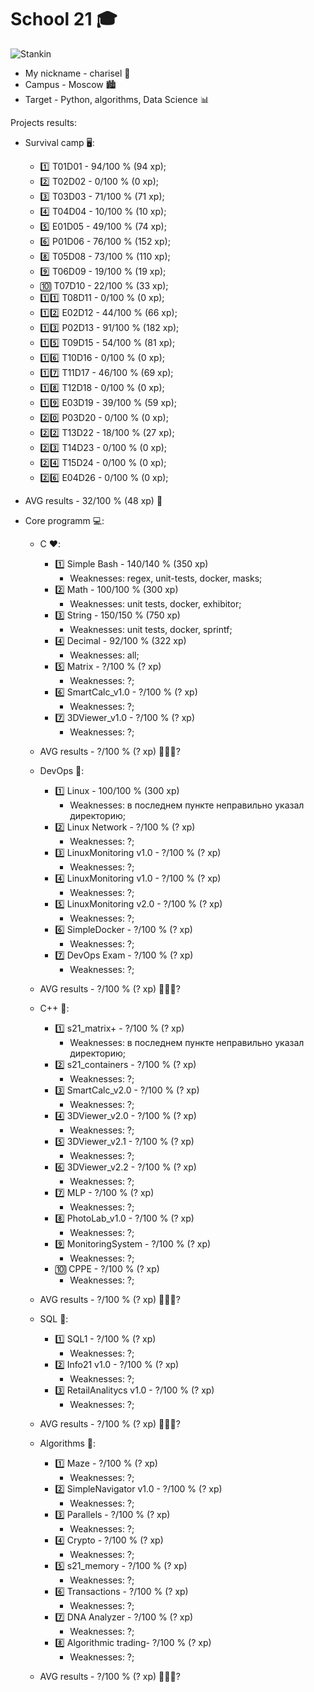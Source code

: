 # School 21 🎓

![Stankin](https://yt3.ggpht.com/ytc/AAUvwnh0RMLIwCIRjdiA9Bisi20WdvTCWpJjzQEj3MpT=s900-c-k-c0x00ffffff-no-rj)
- My nickname - charisel 🐯
- Campus - Moscow 🏙
- Target - Python, algorithms, Data Science 📊

Projects results:
  - Survival camp 🖥:
    * 1️⃣ T01D01 - 94/100 % (94 xp);
    * 2️⃣ T02D02 - 0/100 % (0 xp);
    * 3️⃣ T03D03 - 71/100 % (71 xp);
    * 4️⃣ T04D04 - 10/100 % (10 xp);
    * 5️⃣ E01D05 - 49/100 % (74 xp);
    * 6️⃣ P01D06 - 76/100 % (152 xp);
    * 8️⃣ T05D08 - 73/100 % (110 xp);
    * 9️⃣ T06D09 - 19/100 % (19 xp);
    * 🔟 T07D10 - 22/100 % (33 xp);
    * 1️⃣1️⃣ T08D11 - 0/100 % (0 xp);
    * 1️⃣2️⃣ E02D12 - 44/100 % (66 xp);
    * 1️⃣3️⃣ P02D13 - 91/100 % (182 xp);
    * 1️⃣5️⃣ T09D15 - 54/100 % (81 xp);
    * 1️⃣6️⃣ T10D16 - 0/100 % (0 xp);
    * 1️⃣7️⃣ T11D17 - 46/100 % (69 xp);
    * 1️⃣8️⃣ T12D18 - 0/100 % (0 xp);
    * 1️⃣9️⃣ E03D19 - 39/100 % (59 xp);
    * 2️⃣0️⃣ P03D20 - 0/100 % (0 xp);
    * 2️⃣2️⃣ T13D22 - 18/100 % (27 xp);
    * 2️⃣3️⃣ T14D23 - 0/100 % (0 xp);
    * 2️⃣4️⃣ T15D24 - 0/100 % (0 xp);
    * 2️⃣6️⃣ E04D26 -  0/100 % (0 xp);
  - AVG results - 32/100 % (48 xp) 🥉

  - Core programm 💻:
    - C ❤️: 
      * 1️⃣ Simple Bash - 140/140 % (350 xp)
        - Weaknesses: regex, unit-tests, docker, masks;
      * 2️⃣ Math - 100/100 % (300 xp)
        - Weaknesses: unit tests, docker, exhibitor;
      * 3️⃣ String - 150/150 % (750 xp)
        - Weaknesses: unit tests, docker, sprintf;
      * 4️⃣ Decimal - 92/100 % (322 xp)
        - Weaknesses: all;
      * 5️⃣ Matrix - ?/100 % (? xp)
        - Weaknesses: ?;
      * 6️⃣ SmartCalc_v1.0 - ?/100 % (? xp)
        - Weaknesses: ?;
      * 7️⃣ 3DViewer_v1.0 - ?/100 % (? xp)   
        - Weaknesses: ?;
    - AVG results - ?/100 % (? xp) 🥇🥈🥉?

    - DevOps 💜:
      * 1️⃣ Linux - 100/100 % (300 xp)
        - Weaknesses: в последнем пункте неправильно указал директорию;
      * 2️⃣ Linux Network - ?/100 % (? xp)
        - Weaknesses: ?;
      * 3️⃣ LinuxMonitoring v1.0 - ?/100 % (? xp)
        - Weaknesses: ?;
      * 4️⃣ LinuxMonitoring v1.0 - ?/100 % (? xp)
        - Weaknesses: ?;
      * 5️⃣ LinuxMonitoring v2.0 - ?/100 % (? xp)
        - Weaknesses: ?;
      * 6️⃣ SimpleDocker - ?/100 % (? xp)
        - Weaknesses: ?;
      * 7️⃣ DevOps Exam - ?/100 % (? xp)
        - Weaknesses: ?;
    - AVG results - ?/100 % (? xp) 🥇🥈🥉?

    - C++ 💚:
      * 1️⃣ s21_matrix+ - ?/100 % (? xp)
        - Weaknesses: в последнем пункте неправильно указал директорию;
      * 2️⃣ s21_containers - ?/100 % (? xp)
        - Weaknesses: ?;
      * 3️⃣ SmartCalc_v2.0 - ?/100 % (? xp)
        - Weaknesses: ?;
      * 4️⃣ 3DViewer_v2.0 - ?/100 % (? xp)
        - Weaknesses: ?;
      * 5️⃣ 3DViewer_v2.1 - ?/100 % (? xp)
        - Weaknesses: ?;
      * 6️⃣ 3DViewer_v2.2 - ?/100 % (? xp)
        - Weaknesses: ?;
      * 7️⃣ MLP - ?/100 % (? xp)
        - Weaknesses: ?;
      * 8️⃣ PhotoLab_v1.0 - ?/100 % (? xp)
        - Weaknesses: ?;
      * 9️⃣ MonitoringSystem - ?/100 % (? xp)
        - Weaknesses: ?;
      * 🔟 CPPE - ?/100 % (? xp)
        - Weaknesses: ?;
    - AVG results - ?/100 % (? xp) 🥇🥈🥉?

    - SQL 💙:
      * 1️⃣ SQL1 - ?/100 % (? xp)
        - Weaknesses: ?;
      * 2️⃣ Info21 v1.0 - ?/100 % (? xp)
        - Weaknesses: ?;
      * 3️⃣ RetailAnalitycs v1.0 - ?/100 % (? xp)
        - Weaknesses: ?;
    - AVG results - ?/100 % (? xp) 🥇🥈🥉?

    - Algorithms 💛:
      * 1️⃣ Maze - ?/100 % (? xp)
        - Weaknesses: ?;
      * 2️⃣ SimpleNavigator v1.0 - ?/100 % (? xp)
        - Weaknesses: ?;
      * 3️⃣ Parallels - ?/100 % (? xp)
        - Weaknesses: ?;
      * 4️⃣ Crypto - ?/100 % (? xp)
        - Weaknesses: ?;
      * 5️⃣ s21_memory - ?/100 % (? xp)
        - Weaknesses: ?;
      * 6️⃣ Transactions - ?/100 % (? xp)
        - Weaknesses: ?;
      * 7️⃣ DNA Analyzer - ?/100 % (? xp)
        - Weaknesses: ?;
      * 8️⃣ Algorithmic trading- ?/100 % (? xp)
        - Weaknesses: ?;
    - AVG results - ?/100 % (? xp) 🥇🥈🥉?
